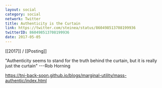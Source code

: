 ```yaml
---
layout: social
category: social
network: Twitter
title: Authenticity is the Curtain
link: https://twitter.com/steinea/status/860498513708199936
twitterID: 860498513708199936
date: 2017-05-05
---
```


[[2017]] / [[Posting]]

"Authenticity seems to stand for the truth behind the curtain, but it is really just the curtain" ---Rob Horning

<https://tni-back-soon.github.io/blogs/marginal-utility/mass-authentic/index.html>
